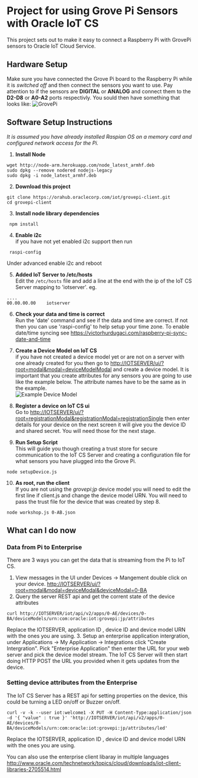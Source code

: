 # Project for using Grove Pi Sensors with Oracle IoT CS

This project sets out to make it easy to connect a Raspberry Pi with GrovePi sensors to Oracle IoT Cloud Service.

## Hardware Setup

Make sure you have connected the Grove Pi board to the Raspberry Pi while it is 
*switched off* and then connect the sensors you want to use. Pay attention to if 
the sensors are **DIGITAL** or **ANALOG** and connect them to the **D2-D8** or 
**A0-A2** ports respectivly. You sould then have something that looks like:
![GrovePi](http://www.dexterindustries.com/wp-content/uploads/2014/05/Grove_Pi_02-1024x644.jpg)

## Software Setup Instructions
*It is assumed you have already installed Raspian OS on a memory card and configured network access for the Pi.*

1. **Install Node**
```
wget http://node-arm.herokuapp.com/node_latest_armhf.deb 
sudo dpkg --remove nodered nodejs-legacy 
sudo dpkg -i node_latest_armhf.deb
```
2. **Download this project**
```
git clone https://orahub.oraclecorp.com/iot/grovepi-client.git
cd grovepi-client
```
3. **Install node library dependencies**
```
 npm install
```
4. **Enable i2c**  
if you have not yet enabled i2c support then run
```
 raspi-config
```
Under advanced enable i2c and reboot

5. **Added IoT Server to /etc/hosts**  
Edit the `/etc/hosts` file and add a line at the end with the ip of the IoT CS Server mapping to 'iotserver'. eg.
```
....
00.00.00.00    iotserver
```

6. **Check your data and time is correct**  
Run the 'date' command and see if the data and time are correct. If not then you can use 'raspi-config' to help 
setup your time zone. To enable date/time syncing see <https://victorhurdugaci.com/raspberry-pi-sync-date-and-time>

7. **Create a Device Model on IoT CS**  
if you have not created a device model yet or are not on a server with one already created for you then go to 
<http://IOTSERVER/ui/?root=modal&modal=deviceModelModal> and create a device model. It is important that you create 
attributes for any sensors you are going to use like the example below. The attribute names have to be the same as in 
the example.  
![Example Device Model](example-device-model.png)

8. **Register a device on IoT CS ui**  
Go to <http://IOTSERVER/ui/?root=registrationModal&registrationModal=registrationSingle> then enter details for your device
on the next screen it will give you the device ID and shared secret. You will need those for the next stage.

9. **Run Setup Script**  
This will guide you though creating a trust store for secure communication to the IoT CS Server and creating a 
configuration file for what sensors you have plugged into the Grove Pi.
```
node setupDevice.js
``` 

10. **As root, run the client**  
If you are not using the *grovepi:jp* device model you will need to edit the first line if client.js and change the device 
model URN. You will need to pass the trust file for the device that was created by step 8.
```
node workshop.js 0-AB.json
```

## What can I do now

### Data from Pi to Enterprise
There are 3 ways you can get the data that is streaming from the Pi to IoT CS.
1.  View messages in the UI under Devices -> Mangement double click on your device. <http://IOTSERVER/ui/?root=modal&modal=deviceModal&deviceModal=0-BA>
2.  Query the server REST api and get the corrent state of the device attributes
```
curl http://IOTSERVER/iot/api/v2/apps/0-AE/devices/0-BA/deviceModels/urn:com:oracle:iot:grovepi:jp/attributes
```
Replace the IOTSERVER, application ID , device ID and device model URN with the ones you are using.
3.  Setup an enterprise application intergration, under Applications -> My Application -> Integrations click "Create Intergration". 
Pick "Enterprise Application" then enter the URL for your web server and pick the device model stream. The IoT CS Server will then
start doing HTTP POST the URL you provided when it gets updates from the device.

### Setting device attributes from the Enterprise
The IoT CS Server has a REST api for setting properties on the device, this could be turning a LED on/off or Buzzer on/off.
```
curl -v -k --user iot:welcome1 -X PUT -H Content-Type:application/json  -d '{ "value" : true }' 'http://IOTSERVER/iot/api/v2/apps/0-AE/devices/0-BA/deviceModels/urn:com:oracle:iot:grovepi:jp/attributes/led'
```
Replace the IOTSERVER, application ID , device ID and device model URN with the ones you are using.

You can also use the enterprise client libaray in multiple languages <http://www.oracle.com/technetwork/topics/cloud/downloads/iot-client-libraries-2705514.html>
